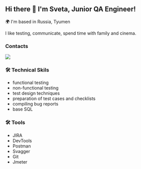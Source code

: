 ## Hi there 👋 I'm Sveta, Junior QA Engineer!

🌍 I'm based in Russia, Tyumen
<p> I like testing, communicate, spend time with family and cinema. </p>

### Contacts
<p>
     <a href="https://t.me/Svetlanasku13">
       <img src="https://img.shields.io/badge/Telegram-2CA5E0?style=for-the-badge&logo=telegram&logoColor=white"/>
   </a>
</p>

### 🛠 Technical Skils
* functional testing
* non-functional testing
* test design techniques
* preparation of test cases and checklists
* compiling bug reports
* base SQL

 ### 🛠 Tools
* JIRA
* DevTools
* Postman
* Svagger
* Git
* Jmeter
